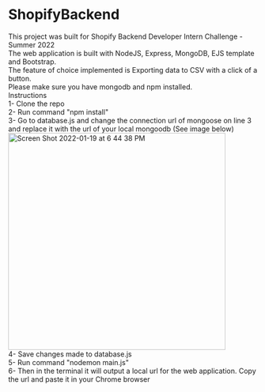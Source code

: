 # ShopifyBackend
This project was built for Shopify Backend Developer Intern Challenge - Summer 2022
<br/>
The web application is built with NodeJS, Express, MongoDB, EJS template and Bootstrap.
<br/>
The feature of choice implemented is Exporting data to CSV with a click of a button.
<br/>
Please make sure you have mongodb and npm installed.
<br/>
Instructions
<br/>
1- Clone the repo
<br/>
2- Run command "npm install"
<br/>
3- Go to database.js and change the connection url of mongoose on line 3 and replace it with the url of your local mongoodb (See image below)
<br/>
<img width="439" alt="Screen Shot 2022-01-19 at 6 44 38 PM" src="https://user-images.githubusercontent.com/25629702/150236276-e65e9f8c-7791-44a8-82a7-98bef6f44e0e.png">
<br/>
4- Save changes made to database.js
<br/>
5- Run command "nodemon main.js" 
<br/>
6- Then in the terminal it will output a local url for the web application. Copy the url and paste it in your Chrome browser
